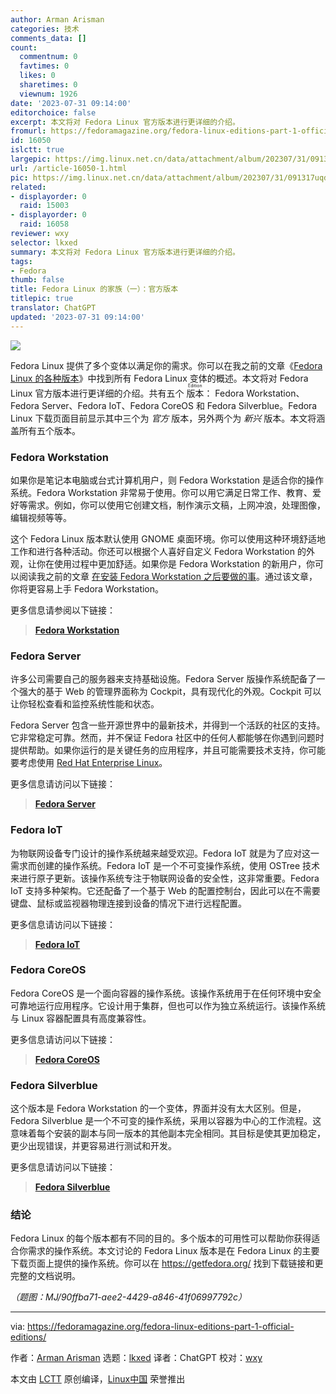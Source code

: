```yaml
---
author: Arman Arisman
categories: 技术
comments_data: []
count:
  commentnum: 0
  favtimes: 0
  likes: 0
  sharetimes: 0
  viewnum: 1926
date: '2023-07-31 09:14:00'
editorchoice: false
excerpt: 本文将对 Fedora Linux 官方版本进行更详细的介绍。
fromurl: https://fedoramagazine.org/fedora-linux-editions-part-1-official-editions/
id: 16050
islctt: true
largepic: https://img.linux.net.cn/data/attachment/album/202307/31/091317uqdzd48u2nuqdt26.jpg
url: /article-16050-1.html
pic: https://img.linux.net.cn/data/attachment/album/202307/31/091317uqdzd48u2nuqdt26.jpg.thumb.jpg
related:
- displayorder: 0
  raid: 15003
- displayorder: 0
  raid: 16058
reviewer: wxy
selector: lkxed
summary: 本文将对 Fedora Linux 官方版本进行更详细的介绍。
tags:
- Fedora
thumb: false
title: Fedora Linux 的家族（一）：官方版本
titlepic: true
translator: ChatGPT
updated: '2023-07-31 09:14:00'
---
```


![](https://img.linux.net.cn/data/attachment/album/202307/31/091317uqdzd48u2nuqdt26.jpg)


Fedora Linux 提供了多个变体以满足你的需求。你可以在我之前的文章《[Fedora Linux 的各种版本](/article-15003-1.html)》中找到所有 Fedora Linux 变体的概述。本文将对 Fedora Linux 官方版本进行更详细的介绍。共有五个 <ruby> 版本 <rt>  Edition </rt></ruby>： Fedora Workstation、Fedora Server、Fedora IoT、Fedora CoreOS 和 Fedora Silverblue。Fedora Linux 下载页面目前显示其中三个为 *官方* 版本，另外两个为 *新兴* 版本。本文将涵盖所有五个版本。


### Fedora Workstation


如果你是笔记本电脑或台式计算机用户，则 Fedora Workstation 是适合你的操作系统。Fedora Workstation 非常易于使用。你可以用它满足日常工作、教育、爱好等需求。例如，你可以使用它创建文档，制作演示文稿，上网冲浪，处理图像，编辑视频等等。


这个 Fedora Linux 版本默认使用 GNOME 桌面环境。你可以使用这种环境舒适地工作和进行各种活动。你还可以根据个人喜好自定义 Fedora Workstation 的外观，让你在使用过程中更加舒适。如果你是 Fedora Workstation 的新用户，你可以阅读我之前的文章 [在安装 Fedora Workstation 之后要做的事](https://fedoramagazine.org/things-to-do-after-installing-fedora-34-workstation/)。通过该文章，你将更容易上手 Fedora Workstation。


更多信息请参阅以下链接：



> 
> **[Fedora Workstation](https://getfedora.org/en/workstation/)**
> 
> 
> 


### Fedora Server


许多公司需要自己的服务器来支持基础设施。Fedora Server 版操作系统配备了一个强大的基于 Web 的管理界面称为 Cockpit，具有现代化的外观。Cockpit 可以让你轻松查看和监控系统性能和状态。


Fedora Server 包含一些开源世界中的最新技术，并得到一个活跃的社区的支持。它非常稳定可靠。然而，并不保证 Fedora 社区中的任何人都能够在你遇到问题时提供帮助。如果你运行的是关键任务的应用程序，并且可能需要技术支持，你可能要考虑使用 [Red Hat Enterprise Linux](https://www.redhat.com/en/technologies/linux-platforms/enterprise-linux)。


更多信息请访问以下链接：



> 
> **[Fedora Server](https://getfedora.org/en/server/)**
> 
> 
> 


### Fedora IoT


为物联网设备专门设计的操作系统越来越受欢迎。Fedora IoT 就是为了应对这一需求而创建的操作系统。Fedora IoT 是一个不可变操作系统，使用 OSTree 技术来进行原子更新。该操作系统专注于物联网设备的安全性，这非常重要。Fedora IoT 支持多种架构。它还配备了一个基于 Web 的配置控制台，因此可以在不需要键盘、鼠标或监视器物理连接到设备的情况下进行远程配置。


更多信息请访问以下链接：



> 
> **[Fedora IoT](https://getfedora.org/en/iot/)**
> 
> 
> 


### Fedora CoreOS


Fedora CoreOS 是一个面向容器的操作系统。该操作系统用于在任何环境中安全可靠地运行应用程序。它设计用于集群，但也可以作为独立系统运行。该操作系统与 Linux 容器配置具有高度兼容性。


更多信息请访问以下链接：



> 
> **[Fedora CoreOS](https://getfedora.org/en/coreos?stream=stable)**
> 
> 
> 


### Fedora Silverblue


这个版本是 Fedora Workstation 的一个变体，界面并没有太大区别。但是，Fedora Silverblue 是一个不可变的操作系统，采用以容器为中心的工作流程。这意味着每个安装的副本与同一版本的其他副本完全相同。其目标是使其更加稳定，更少出现错误，并更容易进行测试和开发。


更多信息请访问以下链接：



> 
> **[Fedora Silverblue](https://silverblue.fedoraproject.org/)**
> 
> 
> 


### 结论


Fedora Linux 的每个版本都有不同的目的。多个版本的可用性可以帮助你获得适合你需求的操作系统。本文讨论的 Fedora Linux 版本是在 Fedora Linux 的主要下载页面上提供的操作系统。你可以在 <https://getfedora.org/> 找到下载链接和更完整的文档说明。


*（题图：MJ/90ffba71-aee2-4429-a846-41f06997792c）*




---


via: <https://fedoramagazine.org/fedora-linux-editions-part-1-official-editions/>


作者：[Arman Arisman](https://fedoramagazine.org/author/armanwu/) 选题：[lkxed](https://github.com/lkxed) 译者：ChatGPT 校对：[wxy](https://github.com/wxy)


本文由 [LCTT](https://github.com/LCTT/TranslateProject) 原创编译，[Linux中国](https://linux.cn/) 荣誉推出